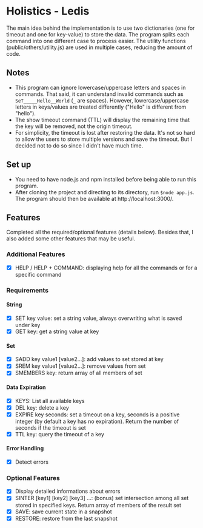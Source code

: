 # Holistics - Ledis

The main idea behind the implementation is to use two dictionaries (one for timeout and one for key-value) to store the data. The program splits each command into one different case to process easier. The utility functions (public/others/utility.js) are used in multiple cases, reducing the amount of code.

## Notes

- This program can ignore lowercase/uppercase letters and spaces in commands. That said, it can understand invalid commands such as `SeT_____Hello__World` (`_` are spaces). However, lowercase/uppercase letters in keys/values are treated differently ("Hello" is different from "hello").
- The show timeout command (TTL) will display the remaining time that the key will be removed, not the origin timeout.
- For simplicity, the timeout is lost after restoring the data. It's not so hard to allow the users to store multiple versions and save the timeout. But I decided not to do so since I didn't have much time.

## Set up

- You need to have node.js and npm installed before being able to run this program.
- After cloning the project and directing to its directory, run ` $node app.js `. The program should then be available at http://localhost:3000/.

## Features

Completed all the required/optional features (details below). Besides that, I also added some other features that may be useful.

### Additional Features

- [x] HELP / HELP + COMMAND: displaying help for all the commands or for a specific command

### Requirements

#### String

- [x] SET key value: set a string value, always overwriting what is saved under key
- [x] GET key: get a string value at key

#### Set

- [x] SADD key value1 [value2...]: add values to set stored at key
- [x] SREM key value1 [value2...]: remove values from set
- [x] SMEMBERS key: return array of all members of set

#### Data Expiration

- [x] KEYS: List all available keys
- [x] DEL key: delete a key
- [x] EXPIRE key seconds: set a timeout on a key, seconds is a positive integer (by default a key has no expiration). Return the number of seconds if the timeout is set
- [x] TTL key: query the timeout of a key

#### Error Handling

- [x] Detect errors

### Optional Features

- [x] Display detailed informations about errors
- [x] SINTER [key1] [key2] [key3] ...: (bonus) set intersection among all set stored in specified keys. Return array of members of the result set
- [x] SAVE: save current state in a snapshot
- [x] RESTORE: restore from the last snapshot
